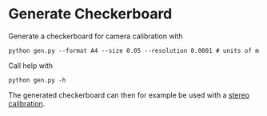 # Generate Checkerboard
Generate a checkerboard for camera calibration with

```shell
python gen.py --format A4 --size 0.05 --resolution 0.0001 # units of m
```

Call help with

```shell
python gen.py -h
```

The generated checkerboard can then for example be used with a [stereo calibration](https://github.com/sourishg/stereo-calibration). 
